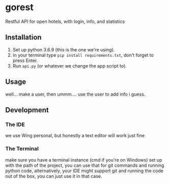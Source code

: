 # gorest
Restful API for open hotels, with login, info, and statistics

## Installation
1. Set up python 3.6.9 (this is the one we're using).
2. in your terminal type `pip install requirements.txt`, don't forget to press Enter.
3. Run `api.py` (or whatever we change the app script to).

## Usage
well... make a user, then ummm.... use the user to add info i guess.

## Development
### The IDE
we use Wing personal, but honestly a text editor will work just fine

### The Terminal
make sure you have a terminal instance (cmd if you're on Windows) set up with the path of the project, you can use that for git commands and running python code, alternatively, your IDE might support git and running the code out of the box, you can just use it in that case.
